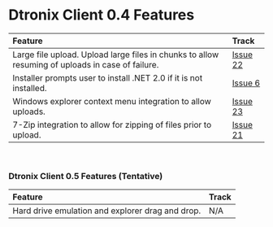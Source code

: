 # Dtronix Client 0.4 Features #


|Feature|Track|
|:------|:----|
|Large file upload.  Upload large files in chunks to allow resuming of uploads in case of failure.|[Issue 22](http://code.google.com/p/dtronix-upload/issues/detail?id=22)|
|Installer prompts user to install .NET 2.0 if it is not installed.|[Issue 6](http://code.google.com/p/dtronix-upload/issues/detail?id=6)|
|Windows explorer context menu integration to allow uploads.|[Issue 23](http://code.google.com/p/dtronix-upload/issues/detail?id=23)|
|7-Zip integration to allow for zipping of files prior to upload.|[Issue 21](http://code.google.com/p/dtronix-upload/issues/detail?id=21)|

<br />


### Dtronix Client 0.5 Features (Tentative) ###
|Feature|Track|
|:------|:----|
|Hard drive emulation and explorer drag and drop.|N/A  |